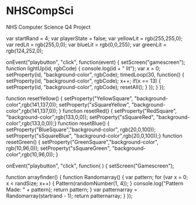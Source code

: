 # NHSCompSci
NHS Computer Science Q4 Project

var startRand = 4;
var playerState = false;
var yellowLit = rgb(255,255,0);
var redLit = rgb(255,0,0);
var blueLit = rgb(0,0,255);
var greenLit = rgb(124,252,0);

onEvent("playbutton", "click", function(event) {
  setScreen("gamescreen");
  function lightUp(id, rgbCode) {
    console.log(id + " lit");
    var x = 0;
    setProperty(id, "background-color", rgbCode);
    timedLoop(30, function() {
    setProperty(id, "background-color", rgbCode);
    x++;
    if(x == 13) {
      setProperty(id, "background-color", rgbCode);
      resetAll();
    }
    }); 
  }
});  

function resetYellow() {
    setProperty("YellowSquare", "background-color",rgb(141,137,0)); 
    setProperty("sSquareYellow", "background-color",rgb(141,137,0));
  } function resetRed() {
    setProperty("RedSquare", "background-color",rgb(133,0,0));
    setProperty("sSquareRed", "background-color",rgb(133,0,0));}
  function resetBlue() {
    setProperty("BlueSquare","background-color", rgb(20,0,100));
    setProperty("sSquareBlue", "background-color",rgb(20,0,100));}
  function resetGreen() {
    setProperty("GreenSquare","background-color", rgb(10,96,0));
    setProperty("sSquareGreen", "background-color",rgb(10,96,0));
  }

onEvent("playbutton", "click", function( ) {
  setScreen("Gamescreen");
  
  function arrayfinder() {
    function Randomarray() {
      var pattern;
      for (var x = 0; x < randSize; x++) {
        Pattern(randomNumber(1, 4));
      }
      console.log("Pattern Made: " + pattern);
      return pattern;
    }
    var patternarray = Randomarray(startrand - 1);
    return patternarray;
  }
});


